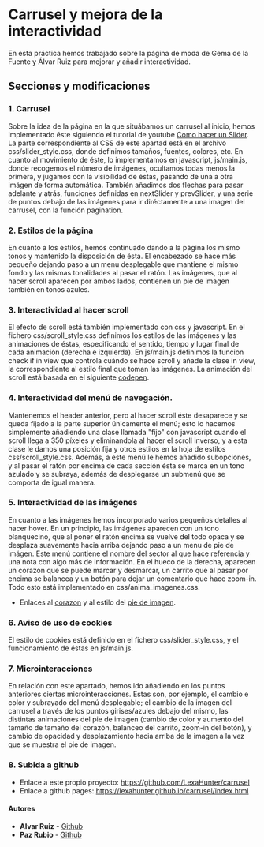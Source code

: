 
# Carrusel y mejora de la interactividad

En esta práctica hemos trabajado sobre la página de moda de Gema de la Fuente y Álvar Ruiz para mejorar y añadir interactividad.


## Secciones y modificaciones

### 1. Carrusel
Sobre la idea de la página en la que situábamos un carrusel al inicio, hemos implementado éste siguiendo el tutorial de youtube [Como hacer un Slider](https://www.youtube.com/watch?v=uzLabNV0rmQ). La parte correspondiente al CSS de este apartad está en el archivo css/slider_style.css, donde definimos tamaños, fuentes, colores, etc. En cuanto al movimiento de éste, lo implementamos en javascript, js/main.js, donde recogemos el número de imágenes, ocultamos todas menos la primera, y jugamos con la visibilidad de éstas, pasando de una a otra imágen de forma automática. También añadimos dos flechas para pasar adelante y atrás, funciones definidas en nextSlider y prevSlider, y una serie de puntos debajo de las imágenes para ir diréctamente a una imagen del carrusel, con la función pagination.

### 2. Estilos de la página
En cuanto a los estilos, hemos continuado dando a la página los mismo tonos y mantenido la disposición de ésta. El encabezado se hace más pequeño dejando paso a un menu desplegable que mantiene el mismo fondo y las mismas tonalidades al pasar el ratón. Las imágenes, que al hacer scroll aparecen por ambos lados, contienen un pie de imagen también en tonos azules. 

### 3. Interactividad al hacer scroll
El efecto de scroll está también implementado con css y javascript. En el fichero css/scroll_style.css definimos los estilos de las imágenes y las animaciones de éstas, especificando el sentido, tiempo y lugar final de cada animación (derecha e izquierda). En js/main.js definimos la funcion check if in view que controla cuándo se hace scroll y añade la clase in view, la correspondiente al estilo final que toman las imágenes. La animación del scroll está basada en el siguiente [codepen](https://codepen.io/SitePoint/pen/MwEaQM). 

### 4. Interactividad del menú de navegación.
Mantenemos el header anterior, pero al hacer scroll éste desaparece y se queda fijado a la parte superior únicamente el menú; esto lo hacemos simplemente añadiendo una clase llamada "fijo" con javascript cuando el scroll llega a 350 píxeles y eliminandola al hacer el scroll inverso, y a esta clase le damos una posición fija y otros estilos en la hoja de estilos css/scroll_style.css.
Además, a este menú le hemos añadido subopciones, y al pasar el ratón por encima de cada sección ésta se marca en un tono azulado y se subraya, además de desplegarse un submenú que se comporta de igual manera.

### 5. Interactividad de las imágenes
En cuanto a las imágenes hemos incorporado varios pequeños detalles al hacer hover. En un principio, las imágenes aparecen con un tono blanquecino, que al poner el ratón encima se vuelve del todo opaca y se desplaza suavemente hacia arriba dejando paso a un menu de pie de imágen. Este menú contiene el nombre del sector al que hace referencia y una nota con algo más de información. En el hueco de la derecha, aparecen un corazón que se puede marcar y desmarcar, un carrito que al pasar por encima se balancea y un botón para dejar un comentario que hace zoom-in. Todo esto está implementado en css/anima_imagenes.css.
* Enlaces al [corazon](https://codepen.io/anon/pen/mXPBLG) y al estilo del [pie de imagen](https://tympanus.net/codrops/2013/06/18/caption-hover-effects/).

### 6. Aviso de uso de cookies
El estilo de cookies está definido en el fichero css/slider_style.css, y el funcionamiento de éstas en js/main.js.

### 7. Microinteracciones
En relación con este apartado, hemos ido añadiendo en los puntos anteriores ciertas microinteracciones. Estas son, por ejemplo, el cambio e color y subrayado del menú desplegable; el cambio de la imagen del carrusel a través de los puntos girises/azules debajo del mismo, las distintas animaciones del pie de imagen (cambio de color y aumento del tamaño de tamaño del corazón, balanceo del carrito, zoom-in del botón), y cambio de opacidad y desplazamiento hacia arriba de la imagen a la vez que se muestra el pie de imagen.

### 8. Subida a github
* Enlace a este propio proyecto: https://github.com/LexaHunter/carrusel
* Enlace a github pages: https://lexahunter.github.io/carrusel/index.html

#### Autores

* **Alvar Ruiz** - [Github](https://github.com/alvar-ruiz)
* **Paz Rubio** - [Github](https://github.com/LexaHunter)

